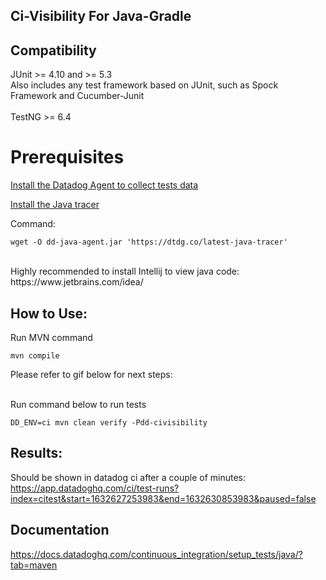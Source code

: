 ## Ci-Visibility For Java-Gradle
 
## Compatibility 
JUnit >= 4.10 and >= 5.3<br/>
Also includes any test framework based on JUnit, such as Spock Framework and Cucumber-Junit
<br/>
<br/>
TestNG >= 6.4

# Prerequisites
 [Install the Datadog Agent to collect tests data](https://docs.datadoghq.com/continuous_integration/setup_tests/agent/?tab=azurepipelines)


[Install the Java tracer](https://github.com/DataDog/dd-trace-java) 


Command:
```
wget -O dd-java-agent.jar 'https://dtdg.co/latest-java-tracer'
```
<br/> 
Highly recommended to install Intellij to view java code:
https://www.jetbrains.com/idea/


## How to Use:
Run MVN command 
```
mvn compile 
```

Please refer to gif below for next steps:

<br/>
Run command below to run tests

```
DD_ENV=ci mvn clean verify -Pdd-civisibility
```

## Results:
Should be shown in datadog ci after a couple of minutes:
https://app.datadoghq.com/ci/test-runs?index=citest&start=1632627253983&end=1632630853983&paused=false

## Documentation
https://docs.datadoghq.com/continuous_integration/setup_tests/java/?tab=maven
